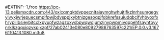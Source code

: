 #EXTINF:-1,froo
https://pc-13.pelismxcdn.com:443/oxlcqmqktdvppecnltaiaymghwhujtjfkzlnrhsumgegvyivyxjwrjepuecsmpifpwjbdvsppjxybtnjzgesoqpjfobkrefssuiudqbcifvhbyoxfxhryplilbsieybjtcclxpyupfwzagzoxysbpwqwdjumzjnypwpmivgqpehfsayntbyvnrklkzgqxiqzvkpjxzpf/27ab02413e080e80927988763597c221/EP.0.0.v3.1676110413.1080.m3u8
